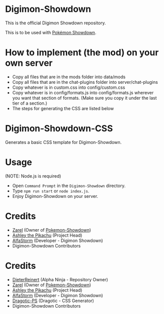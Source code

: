 # Digimon-Showdown

This is the official Digimon Showdown repository.

This is to be used with [Pokémon Showdown](https://github.com/Zarel/Pokemon-Showdown).

# How to implement (the mod) on your own server

- Copy all files that are in the mods folder into data/mods
- Copy all files that are in the chat-plugins folder into server/chat-plugins
- Copy whatever is in custom.css into config/custom.css
- Copy whatever is in config/formats.js into config/formats.js wherever you want that section of formats. (Make sure you copy it under the last tier of a section.)
- The steps for generating the CSS are listed below

# Digimon-Showdown-CSS
Generates a basic CSS template for Digimon-Showdown.

# Usage
(NOTE: Node.js is required)
- Open `Command Prompt` in the `Digimon-Showdown` directory.
- Type `npm run start` or `node index.js`.
- Enjoy Digimon-Showdown on your server.

# Credits
- [Zarel](https://github.com/Zarel/) (Owner of [Pokemon-Showdown](https://github.com/Zarel/Pokemon-Showdown))
- [Ashley the Pikachu](https://github.com/AshleyPikachu) (Project Head)
- [AlfaStorm](https://github.com/AlphaWind) (Developer - Digimon Showdown)
- Digimon-Showdown Contributors


# Credits

- [DieterReinert](https://github.com/DieterReinert) (Alpha Ninja - Repository Owner)
- [Zarel](https://github.com/Zarel/) (Owner of [Pokemon-Showdown](https://github.com/Zarel/Pokemon-Showdown))
- [Ashley the Pikachu](https://github.com/AshleyPikachu) (Project Head)
- [AlfaStorm](https://github.com/AlphaWind) (Developer - Digimon Showdown)
- [Dragotic-PS](https://github.com/Dragotic-PS) (Dragotic - CSS Generator)
- Digimon-Showdown Contributors
